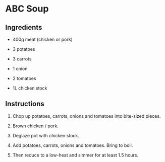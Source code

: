 # ABC Soup

## Ingredients

* 400g meat (chicken or pork)

* 3 potatoes

* 3 carrots

* 1 onion

* 2 tomatoes

* 1L chicken stock

## Instructions

1. Chop up potatoes, carrots, onions and tomatoes into bite-sized pieces.

2. Brown chicken / pork.

3. Deglaze pot with chicken stock.

4. Add potatoes, carrots, onions and tomatoes. Bring to boil.

5. Then reduce to a low-heat and simmer for at least 1.5 hours.
